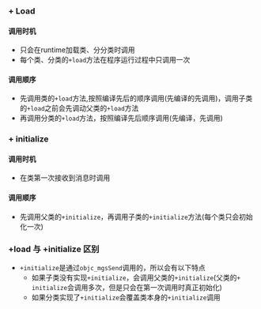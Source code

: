 ### + Load

#### 调用时机

* 只会在runtime加载类、分分类时调用
* 每个类、分类的```+load```方法在程序运行过程中只调用一次


#### 调用顺序

* 先调用类的```+load```方法,按照编译先后的顺序调用(先编译的先调用)，调用子类的```+load```之前会先调动父类的```+load```方法
* 再调用分类的```+load```方法，按照编译先后顺序调用(先编译，先调用)

### + initialize

#### 调用时机

* 在类第一次接收到消息时调用

#### 调用顺序

* 先调用父类的```+initialize```，再调用子类的```+initialize```方法(每个类只会初始化一次)


### +load 与 +initialize 区别

* ```+initialize```是通过```objc_mgsSend```调用的，所以会有以下特点
    * 如果子类没有实现```+initialize```，会调用父类的```+initialize```(父类的```+ initialize```会调用多次，但是只会在第一次调用时真正初始化)
    * 如果分类实现了```+initialize```会覆盖类本身的```+initialize```调用
